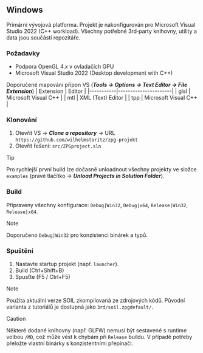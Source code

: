## Windows
Primární vývojová platforma. Projekt je nakonfigurován pro Microsoft Visual Studio 2022 (C++ workload). Všechny potřebné 3rd‑party knihovny, utility a data jsou součástí repozitáře.

### Požadavky
- Podpora OpenGL 4.x v ovladačích GPU
- Microsoft Visual Studio 2022 (Desktop development with C++)

Doporučené mapování přípon VS (***Tools → Options → Text Editor → File Extension***)
| Extension | Editor               |
|-----------|----------------------|
| glsl	    | Microsoft Visual C++ |
| mtl       | XML (Text) Editor    |
| tpp       | Microsoft Visual C++ |

### Klonování
1. Otevřít VS → ***Clone a repository*** → URL `https://github.com/wilhelmstoritz/zpg-projekt`
2. Otevřít řešení: `src/ZPGproject.sln`

> [!TIP]
> Pro rychlejší první build lze dočasně unloadnout všechny projekty ve složce `examples` (pravé tlačítko → ***Unload Projects in Solution Folder***).

### Build
Připraveny všechny konfigurace: `Debug|Win32`, `Debug|x64`, `Release|Win32`, `Release|x64`.

> [!NOTE]
> Doporučeno `Debug|Win32` pro konzistenci binárek a typů.

### Spuštění
1. Nastavte startup projekt (např. `launcher`).
2. Build (Ctrl+Shift+B)
3. Spusťte (F5 / Ctrl+F5)

> [!NOTE]
Použita aktuální verze SOIL zkompilovaná ze zdrojových kódů. Původní varianta z tutoriálů je dostupná jako `3rd/soil.zpgdefault/`.

> [!CAUTION]
> Některé dodané knihovny (např. GLFW) nemusí být sestavené s runtime volbou `/MD`, což může vést k chybám při `Release` buildu. V případě potřeby přeložte vlastní binárky s konzistentními přepínači.
